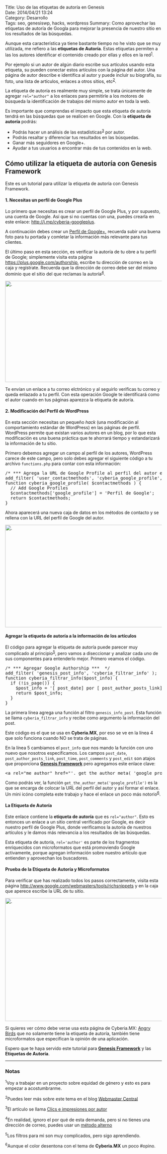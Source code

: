 Title: Uso de las etiquetas de autoría en Genesis  
Date: 2014/04/21 13:24  
Category: Desarrollo  
Tags: seo, genesiswp, hacks, wordpress
Summary: Como aprovechar las etiquetas de autoría de Googla para mejorar la presencia de nuestro sitio en los resultados de las búsquedas.


<p>Aunque esta característica ya tiene bastante tiempo no he visto que se muy utilizada, me refiero a las <b>etiquetas de Autoría</b>. Estas etiquetas permiten a las los autores identificar el contenido creado por ellas y ellos en la red<sup class="footnote"><a href="#fn4555e7ef-f402-4495-992b-f3da915fdb36">1</a></sup>. </p>

<p>Por ejemplo si un autor de algún diario escribe sus artículos usando esta etiqueta, su pueden conectar estos artículos con la página del autor. Una página de autor describe e identifica al autor y puede incluir su biografía, su foto, una lista de artículos, enlaces a otros sitios, etc<sup class="footnote"><a href="#fn57215f53-81da-430f-8d3a-b5743d08f27f">2</a></sup>.</p>

<p>La etiqueta de autoría es realmente muy simple, se trata únicamente de agregar <code>rel="author"</code> a los enlaces para permitirle a los motores de búsqueda la identificación de trabajos del mismo autor en toda la web. </p>

<p>Es importante que comprendas el impacto que esta etiqueta de autoría tendrá en las búsquedas que se realicen en Google. Con la <b>etiqueta de autoría</b> podrás:</p>

<ul>
		<li>Podrás hacer un análisis de las estadísticas<sup class="footnote"><a href="#fn4819b022-1478-4867-b1b6-49029ccd8133">3</a></sup> por autor.</li>
		<li>Podrás resaltar y diferenciar tus resultados en las búsquedas.</li>
		<li>Ganar más seguidores en Google+.</li>
		<li>Ayudar a tus usuarios a encontrar más de tus contenidos en la web.</li>
	</ul>

<h2>Cómo utilizar la etiqueta de autoría con Genesis Framework</h2>

<p>Este es un tutorial para utilizar la etiqueta de autoría con Genesis Framework.</p>

<h4>1. Necesitas un perfil de Google Plus</h4>

<p>Lo primero que necesitas es crear un perfil de Google Plus, y por supuesto, una cuenta de Google. Así que si no cuentas con una, puedes crearla en este enlace: <a href="http://j.mp/cyberia-googleplus">http://j.mp/cyberia-googleplus</a>.</p>

<p>A continuación debes crear un <a href="http://j.mp/cyberia-googleprofile">Perfil de Google+</a>, recuerda subir una buena foto para tu portada y comletar la información más relevante para tus clientes.</p>

<p>El último paso en esta sección, es verificar la autoría de tu obre a tu perfil de Google; simplemente visita esta página <a href="https://plus.google.com/authorship">https://plus.google.com/authorship</a>, escribe tu dirección de correo en la caja y regístrate. Recuerda que la dirección de correo debe ser del mismo dominio que el sitio del que reclamas la autoría<sup class="footnote"><a href="#fn4bdf5f67-510e-4503-801a-51c9b5a41103">4</a></sup>. </p>

<p><img src="http://cyberia.mx/media/Snap_2012.04.22-21.56.05_002-600x325.jpg" alt="." title="Snap_2012.04.22 21.56.05_002" width="600" height="325" class="aligncenter size-large wp-image-1262" /></p>

<p>Te envían un enlace a tu correo elctrónico y al seguirlo verificas tu correo y queda enlazado a tu perfil. Con esta operación Google te identificará como el autor cuando en tus páginas aparezca la etiqueta de autoría.</p>

<h4>2. Modificación del Perfil de WordPress</h4>

<p>En esta sección necesitas un pequeño <em>hack</em> (una modificación al comportamiento estándar de WordPress) en las páginas de perfil. WordPress permite que existan varios autores en un blog, por lo que esta modificación es una buena práctica que te ahorrará tiempo y estandarizará la información de tu sitio.</p>

<p>Primero debemos agregar un campo al perfil de los autores, WordPress carece de este campo, pero solo debes agregar el siguiente código a tu archivo <code>functions.php</code> para contar con esta información:</p>
  
<pre class="brush:php">
/* *** Agrega la URL de Google Profile al perfil del autor en WordPress *** */
add_filter( &#39;user_contactmethods&#39;, &#39;cyberia_google_profile&#39;, 10, 1);
function cyberia_google_profile( $contactmethods ) {
  // Add Google Profiles
  $contactmethods[&#39;google_profile&#39;] = &#39;Perfil de Google&#39;;
  return $contactmethods;
} 
</pre>

<p>Ahora aparecerá una nueva caja de datos en los métodos de contacto y se rellena con la <span class="caps">URL</span> del perfil de Google del autor.</p>

<p><img src="http://cyberia.mx/media/Snap_2012.04.22-22.52.57_003-600x329.jpg" alt="." title="Snap_2012.04.22 22.52.57_003" width="600" height="329" class="aligncenter size-large wp-image-1264" /></p>

<h4>Agregar la etiqueta de autoría a la información de los artículos</h4>

<p>El código para agregar la etiqueta de autoría puede parecer muy complicado al principio<sup class="footnote"><a href="#fn633da8f0-faf8-4dc6-9be3-902de323af80">5</a></sup>, pero vamos a diseccionar y analizar cada uno de sus componentes para entenderlo mejor. Primero veamos el código.</p>


<pre class="brush:php">/* *** Agregar Google Authorship ***  */
add_filter( &#39;genesis_post_info&#39;, &#39;cyberia_filtrar_info&#39; );
function cyberia_filtrar_info($post_info) {
  if (!is_page()) {
    $post_info = &#39;[ post_date] por [ post_author_posts_link]&#38;nbsp;&#60;a rel=&#34;me author&#34; href=&#34;&#39;. get_the_author_meta( &#39;google_profile&#39; ) .&#39;/about&#34;&#62;&#60;img class=&#34;plus&#34; src=&#34;http://cyberia.mx/images/gplus.png&#34; width=&#34;12&#34; height=&#34;12&#34; border=&#34;0&#34; align=&#34;&#34; alt=&#34;Google+&#34; title=&#34;Google+ Profile&#34;&#62;&#60;/a&#62; a las [ post_time] [ post_comments] [ post_edit]&#39;;
    return $post_info;
  }
}
</pre>

<p>La primera línea agrega una función al filtro <code>genesis_info_post</code>. Esta función se llama <code>cyberia_filtrar_info</code> y recibe como argumento la información del post.</p>

<p>Este código es el que se usa en <b>Cyberia.MX</b>, por eso se ve en la línea 4 que solo funciona cuando NO se trata de páginas.</p>

<p>En la línea 5 cambiamos el <code>post_info</code> que nos mando la función con uno nuevo que nosotros especificamos. Los campos <code>post_date</code>, <code>post_author_posts_link</code>, <code>post_time</code>, <code>post_comments</code> y <code>post_edit</code> son atajos que proporciona <a href="/go/genesis"><b>Genesis Framework</b></a> pero agregamos este enlace clave:</p>

<pre class="brush:php,first-line:5">&#60;a rel=&#34;me author&#34; href=&#34;&#39;. get_the_author_meta( &#39;google_profile&#39; ) .&#39;/about&#34;&#62;&#60;img class=&#34;plus&#34; src=&#34;http://cyberia.mx/images/gplus.png&#34; width=&#34;12&#34; height=&#34;12&#34; border=&#34;0&#34; align=&#34;&#34; alt=&#34;Google+&#34; title=&#34;Google+ Profile&#34;&#62;&#60;/a&#62;
</pre>

<p>Como podrás ver, la función <code>get_the_author_meta('google_profile')</code> es la que se encarga de colocar la <span class="caps">URL</span> del perfil del autor y así formar el enlace. Un mini icóno completa este trabajo y hace el enlace un poco más notorio<sup class="footnote"><a href="#fn301804ea-3242-4829-83e5-1a74398bcaae">6</a></sup>.</p>

<h4>La Etiqueta de Autoría</h4>

<p>Este enlace contiene la <b>etiqueta de autoría</b> que es <code>rel="author"</code>. Esto es entonces un enlace a un sitio central verificado por Google, es decir nuestro perfil de Google Plus, donde verificamos la autoría de nuestros artículos y le damos más relevancia a los resultados de las búsquedas.</p>

<p>Esta etiqueta de autoría, <code>rel='author'</code> es parte de los fragmentos enriquecidos con microformatos que está promoviendo Google activamente, porque agregan información sobre nuestro artículo que entienden y aprovechan los buscadores.</p>

<h4>Prueba de la Etiqueta de Autoría y Microformatos</h4>

<p>Para verificar que has realizado todos los pasos correctamente, visita esta página <a href="http://www.google.com/webmasters/tools/richsnippets">http://www.google.com/webmasters/tools/richsnippets</a> y en la caja que aperece escribe la <span class="caps">URL</span> de tu sitio.</p>

<p><img src="http://cyberia.mx/media/Snap_2012.04.22-23.54.20_004-600x395.jpg" alt="." title="Snap_2012.04.22 23.54.20_004" width="600" height="395" class="aligncenter size-large wp-image-1265" /></p>

<p>Si quieres ver cómo debe verse usa esta página de Cyberia.MX: <a href="http://cyberia.mx/apps/angry-birds">Angry Birds</a> que no solamente tiene la etiqueta de autoría, también tiene microformatos que especifican la opinión de una aplicación.</p>

<p>Espero que te haya servido este tutorial para <a href="/go/genesis"><b>Genesis Framework</b></a> y las <b>Etiquetas de Autoría</b>.</p>

<hr />

<h3>Notas</h3>

<p id="fn4555e7ef-f402-4495-992b-f3da915fdb36" class="footnote"><sup>1</sup>Voy a trabajar en un proyecto sobre equidad de género y esto es para empezar a acostumbrarme.</p>

<p id="fn57215f53-81da-430f-8d3a-b5743d08f27f" class="footnote"><sup>2</sup>Puedes leer más sobre este tema en el blog <a href="http://j.mp/JGHIJb">Webmaster Central</a></p>

<p id="fn4819b022-1478-4867-b1b6-49029ccd8133" class="footnote"><sup>3</sup>El artículo se llama <a href="http://j.mp/I49XGE">Clics e impresiones por autor</a></p>

<p id="fn4bdf5f67-510e-4503-801a-51c9b5a41103" class="footnote"><sup>4</sup>En realidad, ignoro el por qué de esta demanda, pero si no tienes una dirección de correo, puedes usar un <a href="http://j.mp/JGRf2X">método alterno</a></p>

<p id="fn633da8f0-faf8-4dc6-9be3-902de323af80" class="footnote"><sup>5</sup>Los filtros para mi son muy complicados, pero sigo aprendiendo.</p>

<p id="fn301804ea-3242-4829-83e5-1a74398bcaae" class="footnote"><sup>6</sup>Aunque el color desentona con el tema de <strong>Cyberia.MX</strong> un poco #opino.</p>
